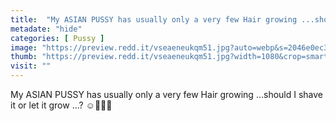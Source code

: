```yaml
---
title:  "My ASIAN PUSSY has usually only a very few Hair growing ...should I shave it or let it grow ...? ☺️💋😜💦"
metadate: "hide"
categories: [ Pussy ]
image: "https://preview.redd.it/vseaeneukqm51.jpg?auto=webp&s=2046e0ec369864f623353e5443a5a18e47e4b595"
thumb: "https://preview.redd.it/vseaeneukqm51.jpg?width=1080&crop=smart&auto=webp&s=05c7cdc5eac0c4e0aedcb2571e1ab603409e0b78"
visit: ""
---
```

My ASIAN PUSSY has usually only a very few Hair growing ...should I shave it or let it grow ...? ☺️💋😜💦
